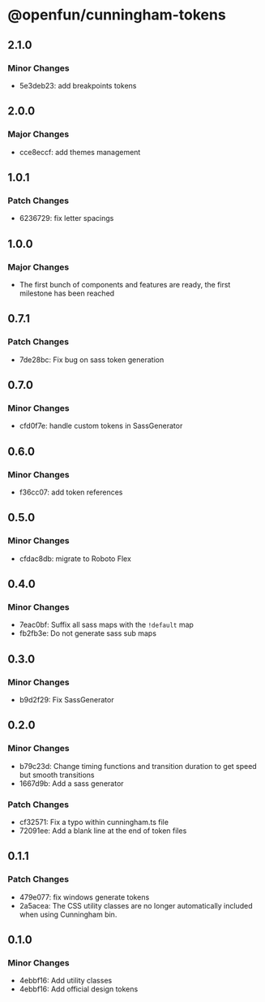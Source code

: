 # @openfun/cunningham-tokens

## 2.1.0

### Minor Changes

- 5e3deb23: add breakpoints tokens

## 2.0.0

### Major Changes

- cce8eccf: add themes management

## 1.0.1

### Patch Changes

- 6236729: fix letter spacings

## 1.0.0

### Major Changes

- The first bunch of components and features are ready,
  the first milestone has been reached

## 0.7.1

### Patch Changes

- 7de28bc: Fix bug on sass token generation

## 0.7.0

### Minor Changes

- cfd0f7e: handle custom tokens in SassGenerator

## 0.6.0

### Minor Changes

- f36cc07: add token references

## 0.5.0

### Minor Changes

- cfdac8db: migrate to Roboto Flex

## 0.4.0

### Minor Changes

- 7eac0bf: Suffix all sass maps with the `!default` map
- fb2fb3e: Do not generate sass sub maps

## 0.3.0

### Minor Changes

- b9d2f29: Fix SassGenerator

## 0.2.0

### Minor Changes

- b79c23d: Change timing functions and transition duration to get speed but smooth transitions
- 1667d9b: Add a sass generator

### Patch Changes

- cf32571: Fix a typo within cunningham.ts file
- 72091ee: Add a blank line at the end of token files

## 0.1.1

### Patch Changes

- 479e077: fix windows generate tokens
- 2a5acea: The CSS utility classes are no longer automatically included when using Cunningham bin.

## 0.1.0

### Minor Changes

- 4ebbf16: Add utility classes
- 4ebbf16: Add official design tokens

[unreleased]: https://github.com/openfun/cunningham/compare/@openfun/cunningham-tokens@2.1.0...main
[2.1.0]: https://github.com/openfun/cunningham/compare/@openfun/cunningham-tokens@2.0.0...@openfun/cunningham-tokens@2.1.0
[2.0.0]: https://github.com/openfun/cunningham/compare/@openfun/cunningham-tokens@1.0.1...@openfun/cunningham-tokens@2.0.0
[1.0.1]: https://github.com/openfun/cunningham/compare/@openfun/cunningham-tokens@1.0.0...@openfun/cunningham-tokens@1.0.1
[1.0.0]: https://github.com/openfun/cunningham/compare/@openfun/cunningham-tokens@0.7.1...@openfun/cunningham-tokens@1.0.0
[0.7.1]: https://github.com/openfun/cunningham/compare/@openfun/cunningham-tokens@0.7.0...@openfun/cunningham-tokens@0.7.1
[0.7.0]: https://github.com/openfun/cunningham/compare/@openfun/cunningham-tokens@0.6.0...@openfun/cunningham-tokens@0.7.0
[0.6.0]: https://github.com/openfun/cunningham/compare/@openfun/cunningham-tokens@0.5.0...@openfun/cunningham-tokens@0.6.0
[0.5.0]: https://github.com/openfun/cunningham/compare/@openfun/cunningham-tokens@0.4.0...@openfun/cunningham-tokens@0.5.0
[0.4.0]: https://github.com/openfun/cunningham/compare/@openfun/cunningham-tokens@0.3.0...@openfun/cunningham-tokens@0.4.0
[0.3.0]: https://github.com/openfun/cunningham/compare/@openfun/cunningham-tokens@0.2.0...@openfun/cunningham-tokens@0.3.0
[0.2.0]: https://github.com/openfun/cunningham/compare/@openfun/cunningham-tokens@0.1.1...@openfun/cunningham-tokens@0.2.0
[0.1.1]: https://github.com/openfun/cunningham/compare/@openfun/cunningham-tokens@0.1.0...@openfun/cunningham-tokens@0.1.1
[0.1.0]: https://github.com/openfun/cunningham/compare/@openfun/cunningham-tokens@0.0.0...@openfun/cunningham-tokens@0.1.0
[0.0.0]: https://github.com/openfun/cunningham/compare/0b532742e7f9747c5d573b869daa8aca0d79e7f1...@openfun/cunningham-tokens@0.0.0
